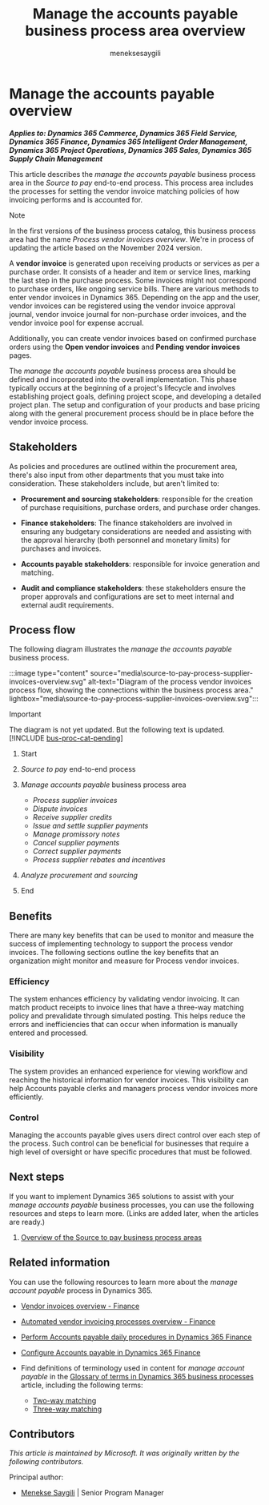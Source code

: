 ﻿---
title: Manage the accounts payable business process area overview
description: Learn about the Manage the accounts payable business process area, including learning about the types of stakeholders and process flow.
author: meneksesaygili
ms.author: msaygili
ms.topic: conceptual
ms.date: 12/10/2024
---

# Manage the accounts payable overview

***Applies to: Dynamics 365 Commerce, Dynamics 365 Field Service, Dynamics 365 Finance, Dynamics 365 Intelligent Order Management, Dynamics 365 Project Operations, Dynamics 365 Sales, Dynamics 365 Supply Chain Management<!--, Microsoft Supply Chain Center-->***

This article describes the *manage the accounts payable* business process area in the *Source to pay* end-to-end process. This process area includes the processes for setting the vendor invoice matching policies of how invoicing performs and is accounted for.

> [!NOTE]
> In the first versions of the business process catalog, this business process area had the name *Process vendor invoices overview*. We're in process of updating the article based on the November 2024 version.

A **vendor invoice** is generated upon receiving products or services as per a purchase order. It consists of a header and item or service lines, marking the last step in the purchase process. Some invoices might not correspond to purchase orders, like ongoing service bills. There are various methods to enter vendor invoices in Dynamics 365. Depending on the app and the user, vendor invoices can be registered using the vendor invoice approval journal, vendor invoice journal for non-purchase order invoices, and the vendor invoice pool for expense accrual.

Additionally, you can create vendor invoices based on confirmed purchase orders using the **Open vendor invoices** and **Pending vendor invoices** pages.

The *manage the accounts payable* business process area should be defined and incorporated into the overall implementation. This phase typically occurs at the beginning of a project's lifecycle and involves establishing project goals, defining project scope, and developing a detailed project plan. The setup and configuration of your products and base pricing along with the general procurement process should be in place before the vendor invoice process.

## Stakeholders

As policies and procedures are outlined within the procurement area, there's also input from other departments that you must take into consideration. These stakeholders include, but aren't limited to:

- **Procurement and sourcing stakeholders**: responsible for the creation of purchase requisitions, purchase orders, and purchase order changes.

- **Finance stakeholders**: The finance stakeholders are involved in ensuring any budgetary considerations are needed and assisting with the approval hierarchy (both personnel and monetary limits) for purchases and invoices.

- **Accounts payable stakeholders**: responsible for invoice generation and matching.

- **Audit and compliance stakeholders**: these stakeholders ensure the proper approvals and configurations are set to meet internal and external audit requirements.

## Process flow

The following diagram illustrates the *manage the accounts payable* business process.

:::image type="content" source="media\source-to-pay-process-supplier-invoices-overview.svg" alt-text="Diagram of the process vendor invoices process flow, showing the connections within the business process area." lightbox="media\source-to-pay-process-supplier-invoices-overview.svg":::
<!-- 
[!INCLUDE [daf-business-process-flow-def](~/../shared-content/shared/guidance-includes/daf-business-process-flow-def.md)] -->

> [!IMPORTANT]
> The diagram is not yet updated. But the following text is updated. [!INCLUDE [bus-proc-cat-pending](../includes/bus-proc-cat-pending.md)]

1. Start
2. *Source to pay* end-to-end process
3. *Manage accounts payable* business process area

    - *Process supplier invoices*
    - *Dispute invoices*
    - *Receive supplier credits*
    - *Issue and settle supplier payments*
    - *Manage promissory notes*
    - *Cancel supplier payments*
    - *Correct supplier payments*
    - *Process supplier rebates and incentives*
4. *Analyze procurement and sourcing*
5. End  

<!-- - Start

    - A parallel branch from 1. Start includes the *Product and service lifecycle management* end to end process

        - *Introduce new products and services* business process area

        - *Process materials and services* business process area

            - *Process vendor invoices* business process

        - *Process inbound goods* business process area

            - *Receive invoices* business process

    - A parallel branch from 1. Start includes the *Inventory to delivery* end to end process

        - *Process inbound goods* business process area

            - *Receive invoices* business process

- *Source to pay* end to end process

- Check if there's any *pre-payment* business process

    - **If yes**, generate a *pre-payment invoices* business process

    - **If no**, *process inbound goods* business process area

- *Receive invoices* business process

- *Record invoice details* business process

- *Review and approve invoices* business process

- Check if the invoice is approved

    - **If yes**, *post invoices* business process

        - *Record financial transactions* business process area

    - **If no**, check *record invoice details* business process

- *Analyze invoice policy violations* business process

- End -->

## Benefits

There are many key benefits that can be used to monitor and measure the success of implementing technology to support the process vendor invoices. The following sections outline the key benefits that an organization might monitor and measure for Process vendor invoices.

### Efficiency

The system enhances efficiency by validating vendor invoicing. It can match product receipts to invoice lines that have a three-way matching policy and prevalidate through simulated posting. This helps reduce the errors and inefficiencies that can occur when information is manually entered and processed.

### Visibility

The system provides an enhanced experience for viewing workflow and reaching the historical information for vendor invoices. This visibility can help Accounts payable clerks and managers process vendor invoices more efficiently.

### Control

Managing the accounts payable gives users direct control over each step of the process. Such control can be beneficial for businesses that require a high level of oversight or have specific procedures that must be followed.

## Next steps

If you want to implement Dynamics 365 solutions to assist with your *manage accounts payable* business processes, you can use the following resources and steps to learn more. (Links are added later, when the articles are ready.)

1. [Overview of the Source to pay business process areas](source-to-pay-areas.md)  

## Related information

You can use the following resources to learn more about the *manage account payable* process in Dynamics 365.

- [Vendor invoices overview - Finance](/dynamics365/finance/accounts-payable/vendor-invoices-overview#vendor-invoices)

- [Automated vendor invoicing processes overview - Finance](/dynamics365/finance/accounts-payable/auto-vendr-invc-process#match-product-receipts-to-invoice-lines-that-have-a-three-way-matching-policy)

- [Perform Accounts payable daily procedures in Dynamics 365 Finance](/training/modules/accounts-payable-daily-procedures-dyn365-finance/)

- [Configure Accounts payable in Dynamics 365 Finance](/training/modules/configure-accounts-payable-dyn365-finance/)

- Find definitions of terminology used in content for *manage account payable* in the [Glossary of terms in Dynamics 365 business processes](glossary.md) article, including the following terms:
  - [Two-way matching](glossary.md#two-way-matching)
  - [Three-way matching](glossary.md#three-way-matching)

<!--## Tags

*Industries:* Agriculture (01-09), Mining (10-14), Construction (15-17), Manufacturing (20-39), Transportation and Public Utilities (40-49), Wholesale Trade (50-51), Retail Trade (52-59), Finance, Insurance, Real Estate (60-67), Services (70-89), Public Administration (91-99)

*Stakeholders:* Accounts payable, Administrative, Audit, Engineering, Finance, IT, Merchandising, Operations, Production, Project Management, Purchasing, Retail store operations, Service operations, Transportation, Treasury, Warehouse

*Products:* Dynamics 365 Commerce, Dynamics 365 Field Service, Dynamics 365 Finance, Dynamics 365 Project Operations, Dynamics 365 Supply Chain Management, Microsoft Supply Chain Center -->

## Contributors

*This article is maintained by Microsoft. It was originally written by the following contributors.*

Principal author:

- [Menekse Saygili](https://www.linkedin.com/in/fmsaygili) \| Senior Program Manager
